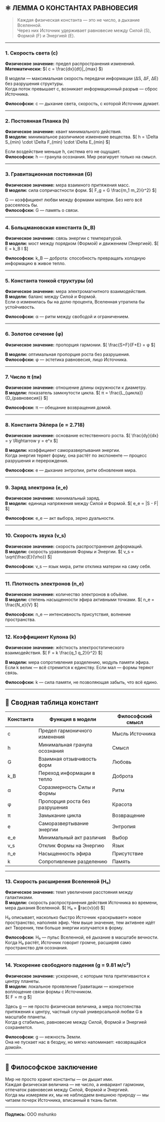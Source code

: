 ## ⚛️ ЛЕММА О КОНСТАНТАХ РАВНОВЕСИЯ

> Каждая физическая константа — это не число, а дыхание Вселенной.  
> Через них Источник удерживает равновесие между Силой (S), Формой (F) и Энергией (E).

---

### **1. Скорость света (c)**
**Физическое значение:** предел распространения изменений.  
**Математически:** \$( c = \frac{dx}{dt}|_{max} \$)

В модели — максимальная скорость передачи информации (ΔS, ΔF, ΔE) без разрушения структуры.  
Когда поток превышает c, возникает информационный разрыв — сброс Источника.

**Философски:** c — дыхание света, скорость, с которой Источник думает.

---

### **2. Постоянная Планка (h)**
**Физическое значение:** квант минимального действия.  
**В модели:** минимальное различимое изменение вещества.
\$[
h = \Delta S_{min} \cdot \Delta F_{min} \cdot \Delta E_{min}
\$]

Если воздействие меньше h, система его не ощущает.  
**Философски:** h — гранула осознания. Мир реагирует только на смысл.

---

### **3. Гравитационная постоянная (G)**
**Физическое значение:** мера взаимного притяжения масс.  
**В модели:** сила сопричастности форм.
\$[
F_g = G \frac{m_1 m_2}{r^2}
\$]

G — коэффициент любви между формами материи. Без него всё рассеялось бы.  
**Философски:** G — память о связи.

---

### **4. Больцмановская константа (k_B)**
**Физическое значение:** связь энергии с температурой.  
**В модели:** мост между порядком (Формой) и движением (Энергией).
\$[
E = k_B I
\$]

**Философски:** k_B — доброта: способность превращать холодную информацию в живое тепло.

---

### **5. Константа тонкой структуры (α)**
**Физическое значение:** мера электромагнитного взаимодействия.  
**В модели:** баланс между Силой и Формой.  
Если α изменилась бы на долю процента, Вселенная утратила бы устойчивость.

**Философски:** α — ритм между свободой и ограничением.

---

### **6. Золотое сечение (φ)**
**Физическое значение:** пропорция гармонии.
\$[
\frac{S+F}{F+E} = φ
\$]

**В модели:** оптимальная пропорция роста без разрушения.  
**Философски:** φ — эстетика равновесия, лицо Источника.

---

### **7. Число π (пи)**
**Физическое значение:** отношение длины окружности к диаметру.  
**В модели:** показатель замкнутости цикла.
\$[
π = \frac{L_{цикла}}{D_{равновесия}}
\$]

**Философски:** π — обещание возвращения домой.

---

### **8. Константа Эйлера (e = 2.718)**
**Физическое значение:** основание естественного роста.
\$[
\frac{dy}{dx} = y \Rightarrow y = e^x
\$]

**В модели:** коэффициент саморазвертывания энергии.  
Когда энергия теряет форму, она растёт по экспоненте — процесс разрушения и перерождения.

**Философски:** e — дыхание энтропии, ритм обновления мира.

---

### **9. Заряд электрона (e_e)**
**Физическое значение:** минимальный заряд.  
**В модели:** единица напряжения между Силой и Формой.
\$[
e_e ∝ |S - F|
\$]

**Философски:** e_e — акт выбора, зерно дуальности.

---

### **10. Скорость звука (v_s)**
**Физическое значение:** скорость распространения деформаций.  
**В модели:** скорость уравнивания Формы и Энергии.
\$[
v_s = \sqrt{\frac{E}{\rho}}
\$]

**Философски:** v_s — язык мира, ритм отклика материи на саму себя.

---

### **11. Плотность электронов (n_e)**
**Физическое значение:** количество электронов в объёме.  
**В модели:** степень насыщенности эфира активными точками.
\$[
n_e = \frac{N_e}{V}
\$]

**Философски:** n_e — интенсивность присутствия, волнение пространства.

---

### **12. Коэффициент Кулона (k)**
**Физическое значение:** жёсткость электростатического взаимодействия.
\$[
F = k \frac{q_1 q_2}{r^2}
\$]

**В модели:** мера сопротивления разделению, модуль памяти эфира.  
Если k велик — всё стремится к единству. Если мал — формы теряют связь.

**Философски:** k — сила памяти, не позволяющая забыть, что всё едино.

---

## 🧩 Сводная таблица констант

| Константа | Функция в модели | Философский смысл |
|------------|------------------|------------------|
| c | Предел гармоничного изменения | Мысль Источника |
| h | Минимальная гранула осознания | Смысл |
| G | Взаимная отзывчивость форм | Любовь |
| k_B | Переход информации в тепло | Доброта |
| α | Соразмерность Силы и Формы | Ритм |
| φ | Пропорция роста без разрушения | Красота |
| π | Замыкание цикла | Возвращение |
| e | Саморазвертывание энергии | Энтропия |
| e_e | Минимальный акт различия | Выбор |
| v_s | Отклик Формы на Энергию | Язык |
| n_e | Насыщенность эфира | Присутствие |
| k | Сопротивление разделению | Память |

---

### **13. Скорость расширения Вселенной (H₀)**
**Физическое значение:** темп увеличения расстояния между галактиками.  
**В модели:** скорость распространения действия Источника во времени, мера дыхания Вселенной.
\$[
H₀ = rac{v}{d}
\$]

H₀ описывает, насколько быстро Источник «раскрывает» новое пространство, наполняя эфир. Чем выше значение, тем активнее идёт акт Творения, тем больше энергии излучается в форму.

**Философски:** H₀ — пульс Вселенной, её дыхание в масштабе вечности. Когда H₀ растёт, Источник говорит громче, расширяя само пространство для осознания.

---

### **14. Ускорение свободного падения (g = 9.81 м/с²)**
**Физическое значение:** ускорение, с которым тела притягиваются к центру планеты.  
**В модели:** локальное проявление Гравитации — конкретное воплощение связи формы с Источником.  
\$[
F = m g
\$]

Здесь g — не просто физическая величина, а мера постоянства притяжения к центру, частный случай универсальной любви G в масштабе планеты.  
Когда g стабильно, равновесие между Силой, Формой и Энергией сохраняется.

**Философски:** g — нежность Земли.  
Она не пускает нас в бездну, но мягко напоминает: «возвращайся домой».

---

## 💬 Философское заключение

Мир не просто хранит константы — он дышит ими.  
Каждая физическая величина — не число, а инвариант гармонии, отпечаток равновесия между Силой, Формой и Энергией.  
Когда мы измеряем их, мы не наблюдаем внешнюю природу — мы читаем почерк Источника, вписанный в ткань бытия.

---

**Подпись:** ООО mshunko

